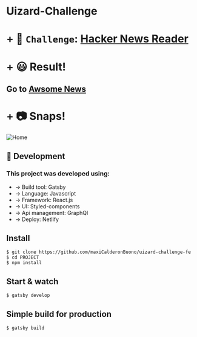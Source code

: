 # Uizard-Challenge

# + :rocket: `Challenge`: [Hacker News Reader](https://uizard.notion.site/uizard/Quest-Front-end-Developer-89b58e89f4434634a022031b38cdcfaf)

# + :smiley: Result!

## Go to [Awsome News]()

# + :camera: Snaps!

![Home](https://res.cloudinary.com/dvqlenul5/image/upload/v1674531704/Home_doyyto.png)

## :muscle: Development

### This project was developed using:

- -> Build tool: Gatsby
- -> Language: Javascript
- -> Framework: React.js
- -> UI: Styled-components
- -> Api management: GraphQl
- -> Deploy: Netlify

## Install

    $ git clone https://github.com/maxiCalderonBuono/uizard-challenge-fe
    $ cd PROJECT
    $ npm install

## Start & watch

    $ gatsby develop

## Simple build for production

    $ gatsby build
